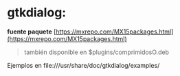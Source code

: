 # gtkdialog:

**fuente paquete** [https://mxrepo.com/MX15packages.html](https://mxrepo.com/MX15packages.html)
> también disponible en $plugins/comprimidosO.deb

Ejemplos en file:///usr/share/doc/gtkdialog/examples/